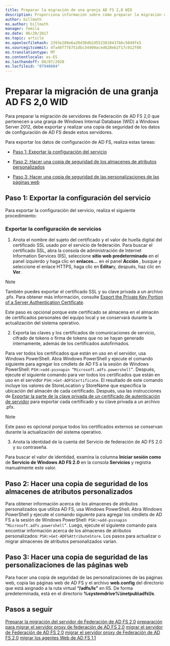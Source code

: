```yaml
---
title: Preparar la migración de una granja AD FS 2,0 WID
description: Proporciona información sobre cómo preparar la migración de una granja de servidores WID AD FS 2,0 Server a Windows Server 2012.
author: billmath
ms.author: billmath
manager: femila
ms.date: 06/28/2017
ms.topic: article
ms.openlocfilehash: 2393e289e6a20d30db2d5523810437b6c5049fe5
ms.sourcegitcommit: dfa48f77b751dbc34409aced628eb2f17c912f08
ms.translationtype: MT
ms.contentlocale: es-ES
ms.lasthandoff: 08/07/2020
ms.locfileid: "87940604"
---
```

# <a name="prepare-to-migrate-an-ad-fs-20-wid-farm"></a>Preparar la migración de una granja AD FS 2,0 WID
 Para preparar la migración de servidores de Federación de AD FS 2,0 que pertenecen a una granja de Windows Internal Database (WID) a Windows Server 2012, debe exportar y realizar una copia de seguridad de los datos de configuración de AD FS desde estos servidores.

 Para exportar los datos de configuración de AD FS, realiza estas tareas:

-   [Paso 1: Exportar la configuración del servicio](#step-1-export-service-settings)

-   [Paso 2: Hacer una copia de seguridad de los almacenes de atributos personalizados](#step-2-back-up-custom-attribute-stores)

-   [Paso 3: Hacer una copia de seguridad de las personalizaciones de las páginas web](#step-3-back-up-webpage-customizations)

## <a name="step-1-export-service-settings"></a>Paso 1: Exportar la configuración del servicio
 Para exportar la configuración del servicio, realiza el siguiente procedimiento:

### <a name="to-export-service-settings"></a>Exportar la configuración de servicios

1.  Anota el nombre del sujeto del certificado y el valor de huella digital del certificado SSL usado por el servicio de federación. Para buscar el certificado SSL, abra la consola de administración de Internet Information Services (IIS), seleccione **sitio web predeterminado** en el panel izquierdo y haga clic en **enlaces...** en el panel **Acción** , busque y seleccione el enlace HTTPS, haga clic en **Editar**y, después, haz clic en **Ver**.

> [!NOTE]
>  También puedes exportar el certificado SSL y su clave privada a un archivo .pfx. Para obtener más información, consulte [Export the Private Key Portion of a Server Authentication Certificate](Export-the-Private-Key-Portion-of-a-Server-Authentication-Certificate.md).
>
>  Este paso es opcional porque este certificado se almacena en el almacén de certificados personales del equipo local y se conservará durante la actualización del sistema operativo.

2. Exporta las claves y los certificados de comunicaciones de servicio, cifrado de tokens o firma de tokens que no se hayan generado internamente, además de los certificados autofirmados.

Para ver todos los certificados que están en uso en el servidor, usa Windows PowerShell. Abra Windows PowerShell y ejecute el comando siguiente para agregar los cmdlets de AD FS a la sesión de Windows PowerShell: `PSH:>add-pssnapin “Microsoft.adfs.powershell”`. Después, ejecute el siguiente comando para ver todos los certificados que están en uso en el servidor `PSH:>Get-ADFSCertificate`. El resultado de este comando incluye los valores de StoreLocation y StoreName que especifica la ubicación del almacén de cada certificado.  Después, usa las instrucciones de [Exportar la parte de la clave privada de un certificado de autenticación de servidor](Export-the-Private-Key-Portion-of-a-Server-Authentication-Certificate.md) para exportar cada certificado y su clave privada a un archivo .pfx.

> [!NOTE]
>  Este paso es opcional porque todos los certificados externos se conservan durante la actualización del sistema operativo.

3. Anota la identidad de la cuenta del Servicio de federación de AD FS 2.0 y su contraseña.

Para buscar el valor de identidad, examina la columna **Iniciar sesión como** de **Servicio de Windows AD FS 2.0** en la consola **Servicios** y registra manualmente este valor.

## <a name="step-2-back-up-custom-attribute-stores"></a>Paso 2: Hacer una copia de seguridad de los almacenes de atributos personalizados
 Para obtener información acerca de los almacenes de atributos personalizados que utiliza AD FS, usa Windows PowerShell. Abra Windows PowerShell y ejecute el comando siguiente para agregar los cmdlets de AD FS a la sesión de Windows PowerShell: `PSH:>add-pssnapin “Microsoft.adfs.powershell”`. Luego, ejecute el siguiente comando para encontrar información acerca de los almacenes de atributos personalizados: `PSH:>Get-ADFSAttributeStore`. Los pasos para actualizar o migrar almacenes de atributos personalizados varían.

## <a name="step-3-back-up-webpage-customizations"></a>Paso 3: Hacer una copia de seguridad de las personalizaciones de las páginas web
 Para hacer una copia de seguridad de las personalizaciones de las páginas web, copia las páginas web de AD FS y el archivo **web.config** del directorio que está asignado a la ruta virtual **“/adfs/ls”** en IIS. De forma predeterminada, está en el directorio **%systemdrive%\inetpub\adfs\ls**.

## <a name="next-steps"></a>Pasos a seguir
 [Preparar la migración del servidor de Federación de AD FS 2,0](prepare-to-migrate-ad-fs-fed-server.md) [preparación para migrar el servidor proxy de federación de AD FS 2,0](prepare-to-migrate-ad-fs-fed-proxy.md) [migrar el servidor de Federación de AD FS 2,0](migrate-the-ad-fs-fed-server.md) [migrar el servidor proxy de Federación de AD FS 2,0](migrate-the-ad-fs-2-fed-server-proxy.md) [migrar los agentes Web de AD FS 1,1](migrate-the-ad-fs-web-agent.md)